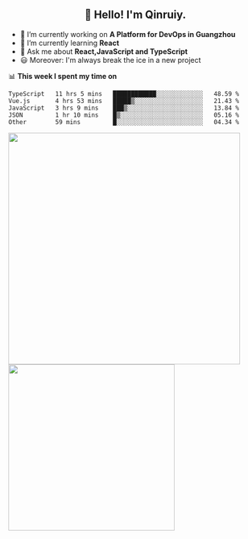 <h2 align="center">👋 Hello! I'm Qinruiy.</h2>


- 🔭 I’m currently working on **A Platform for DevOps in Guangzhou**
- 🌱 I’m currently learning **React**
- 💬 Ask me about **React,JavaScript and TypeScript**
- 😃 Moreover: I'm always break the ice in a new project

📊 **This week I spent my time on**

<!--START_SECTION:waka-->
```text
TypeScript   11 hrs 5 mins   ████████████░░░░░░░░░░░░░   48.59 % 
Vue.js       4 hrs 53 mins   █████▒░░░░░░░░░░░░░░░░░░░   21.43 % 
JavaScript   3 hrs 9 mins    ███▒░░░░░░░░░░░░░░░░░░░░░   13.84 % 
JSON         1 hr 10 mins    █▒░░░░░░░░░░░░░░░░░░░░░░░   05.16 % 
Other        59 mins         █░░░░░░░░░░░░░░░░░░░░░░░░   04.34 % 
```
<!--END_SECTION:waka-->

<p>
<img align="left" width="460" src="https://github-readme-stats.vercel.app/api?username=Qinruiy&custom_title=Qrinruiy's Github Stats&theme=graywhite&hide_border=true"/> <img align="left" width="330" src="https://github-readme-stats.vercel.app/api/top-langs/?username=Qinruiy&layout=compact&theme=graywhite&hide_border=true"/>
</p>
